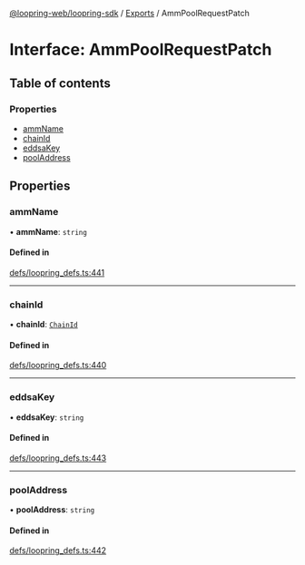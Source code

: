 [@loopring-web/loopring-sdk](../README.md) / [Exports](../modules.md) / AmmPoolRequestPatch

# Interface: AmmPoolRequestPatch

## Table of contents

### Properties

- [ammName](AmmPoolRequestPatch.md#ammname)
- [chainId](AmmPoolRequestPatch.md#chainid)
- [eddsaKey](AmmPoolRequestPatch.md#eddsakey)
- [poolAddress](AmmPoolRequestPatch.md#pooladdress)

## Properties

### ammName

• **ammName**: `string`

#### Defined in

[defs/loopring_defs.ts:441](https://github.com/Loopring/loopring_sdk/blob/cd42b57/src/defs/loopring_defs.ts#L441)

___

### chainId

• **chainId**: [`ChainId`](../enums/ChainId.md)

#### Defined in

[defs/loopring_defs.ts:440](https://github.com/Loopring/loopring_sdk/blob/cd42b57/src/defs/loopring_defs.ts#L440)

___

### eddsaKey

• **eddsaKey**: `string`

#### Defined in

[defs/loopring_defs.ts:443](https://github.com/Loopring/loopring_sdk/blob/cd42b57/src/defs/loopring_defs.ts#L443)

___

### poolAddress

• **poolAddress**: `string`

#### Defined in

[defs/loopring_defs.ts:442](https://github.com/Loopring/loopring_sdk/blob/cd42b57/src/defs/loopring_defs.ts#L442)
